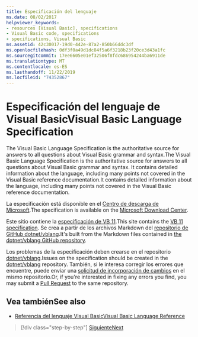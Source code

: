 ```yaml
---
title: Especificación del lenguaje
ms.date: 08/02/2017
helpviewer_keywords:
- resources [Visual Basic], specifications
- Visual Basic code, specifications
- specifications, Visual Basic
ms.assetid: 42c30017-19d0-442e-87a2-850b66ddc3df
ms.openlocfilehash: 0df3f0a49d1dc84f5a6f3218b23f20ce3d43a1fc
ms.sourcegitcommit: 17ee6605e01ef32506f8fdc686954244ba6911de
ms.translationtype: MT
ms.contentlocale: es-ES
ms.lasthandoff: 11/22/2019
ms.locfileid: "74352867"
---
```

# <a name="visual-basic-language-specification"></a><span data-ttu-id="5c51d-102">Especificación del lenguaje de Visual Basic</span><span class="sxs-lookup"><span data-stu-id="5c51d-102">Visual Basic Language Specification</span></span>
<span data-ttu-id="5c51d-103">The Visual Basic Language Specification is the authoritative source for answers to all questions about Visual Basic grammar and syntax.</span><span class="sxs-lookup"><span data-stu-id="5c51d-103">The Visual Basic Language Specification is the authoritative source for answers to all questions about Visual Basic grammar and syntax.</span></span> <span data-ttu-id="5c51d-104">It contains detailed information about the language, including many points not covered in the Visual Basic reference documentation.</span><span class="sxs-lookup"><span data-stu-id="5c51d-104">It contains detailed information about the language, including many points not covered in the Visual Basic reference documentation.</span></span>  
  
 <span data-ttu-id="5c51d-105">La especificación está disponible en el [Centro de descarga de Microsoft](https://go.microsoft.com/fwlink/?LinkId=188623).</span><span class="sxs-lookup"><span data-stu-id="5c51d-105">The specification is available on the [Microsoft Download Center](https://go.microsoft.com/fwlink/?LinkId=188623).</span></span>  
  
<span data-ttu-id="5c51d-106">Este sitio contiene la [especificación de VB 11](../../../../_vblang/spec/introduction.md).</span><span class="sxs-lookup"><span data-stu-id="5c51d-106">This site contains the [VB 11 specification](../../../../_vblang/spec/introduction.md).</span></span> <span data-ttu-id="5c51d-107">Se crea a partir de los archivos Markdown del [repositorio de GitHub dotnet/vblang](https://github.com/dotnet/vblang/blob/master/spec/README.md).</span><span class="sxs-lookup"><span data-stu-id="5c51d-107">It's built from the Markdown files contained in [the dotnet/vblang GitHub repository](https://github.com/dotnet/vblang/blob/master/spec/README.md).</span></span>

<span data-ttu-id="5c51d-108">Los problemas de la especificación deben crearse en el repositorio [dotnet/vblang](https://github.com/dotnet/vblang/issues).</span><span class="sxs-lookup"><span data-stu-id="5c51d-108">Issues on the specification should be created in the [dotnet/vblang](https://github.com/dotnet/vblang/issues) repository.</span></span> <span data-ttu-id="5c51d-109">También, si le interesa corregir los errores que encuentre, puede enviar una [solicitud de incorporación de cambios](https://github.com/dotnet/vblang/pulls) en el mismo repositorio.</span><span class="sxs-lookup"><span data-stu-id="5c51d-109">Or, if you're interested in fixing any errors you find, you may submit a [Pull Request](https://github.com/dotnet/vblang/pulls) to the same repository.</span></span>

## <a name="see-also"></a><span data-ttu-id="5c51d-110">Vea también</span><span class="sxs-lookup"><span data-stu-id="5c51d-110">See also</span></span>

- [<span data-ttu-id="5c51d-111">Referencia del lenguaje Visual Basic</span><span class="sxs-lookup"><span data-stu-id="5c51d-111">Visual Basic Language Reference</span></span>](../../../visual-basic/language-reference/index.md)

>[!div class="step-by-step"]
>[<span data-ttu-id="5c51d-112">Siguiente</span><span class="sxs-lookup"><span data-stu-id="5c51d-112">Next</span></span>](../../../../_vblang/spec/introduction.md)
